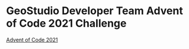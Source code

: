 # GeoStudio Developer Team Advent of Code 2021 Challenge
[Advent of Code 2021](https://adventofcode.com/)